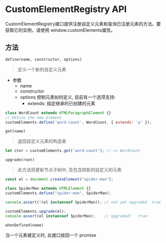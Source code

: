 
# CustomElementRegistry API

CustomElementRegistry接口提供注册自定义元素和查询已注册元素的方法。要获取它的实例，请使用 window.customElements属性。

## 方法

`define(name, constructor, options)`
> 定义一个新的自定义元素
 + 参数
   + name 
   + constructor
   + options 控制元素如何定义,  目前有一个选项支持:
     + extends: 指定继承的已创建的元素

```js
class WordCount extends HTMLParagraphElement {}
// Define the new element
customElements.define('word-count', WordCount, { extends: 'p' });
```


`get(name)`
> 返回自定义元素的构造者

```js
let ctor = customElements.get('word-count'); // => WordCount
```

`upgrade(root)`
> 此方法将更新节点子树中, 及包含阴影的自定义的元素

```js
const el = document.createElement("spider-man");

class SpiderMan extends HTMLElement {}
customElements.define("spider-man", SpiderMan);

console.assert(!(el instanceof SpiderMan)); // not yet upgraded  true

customElements.upgrade(el);
console.assert(el instanceof SpiderMan);    // upgraded!   true
```

`whenDefined(name)`

 当一个元素被定义时, 此接口放回一个 promise